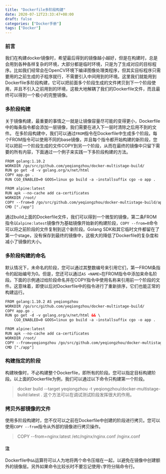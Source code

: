 ```yaml
---
title: "Dockerfile多阶段构建"
date: 2020-07-12T23:33:47+08:00
draft: false
categories: ["Docker手册"]
tags: ["Docker"]
---
```


### 前言

我们在构建docker镜像时，希望最后得到的镜像越小越好，但是在构建时，总是会用到各种各样复杂的环境，大部分都是临时环境，只是为了生成对应的目标程序。比如我们经常会在OpenCV环境下编译图像处理类程序，但其实目标程序只需要用的之前生成的子程序就行，不需要引入中间用到的环境。这里我们就能用到Dockerfile多阶段构建，它可以把前面多个阶段生成的文件拷贝到下一个阶段使用，并且不引入之前用到的环境，这极大地解耦了我们的Dockerfile文件，而且最终可以得到一个极小的完整镜像。

### 多阶段构建

关于镜像构建，最重要的事情之一就是让镜像容量尽可能的变得更小，Dockerfile中的每条指令都会添加一层镜像，我们需要在进入下一层时清除之后用不到的文件。
在多阶段构建中，我们可以通过`FROM`指令在Dockerfile中生成多个阶段。每个FROM指令可以使用不同的base镜像，并且每个指令都开始构建的新阶段，您可以把前一个阶段生成的文件COPY到另一个阶段，从而在最终的镜像中只留下需要的所有内容，下面通过一个例子来实践一下多阶段构建的方法。

```html
FROM golang:1.10.2
WORKDIR /go/src/github.com/yeqiongzhou/docker-multistage-build/
RUN go get -d -v golang.org/x/net/html
COPY app.go .
RUN CGO_ENABLED=0 GOOS=linux go build -a -installsuffix cgo -o app .

FROM alpine:latest
RUN apk --no-cache add ca-certificates
WORKDIR /root/
COPY --from=0 /go/src/github.com/yeqiongzhou/docker-multistage-build/app .
CMD ["./app"]
```

通过build上面的Dockerfile文件，我们可以得到一个微型的镜像，第二条FROM指令以`alpine:latest`镜像作为基础镜像开始新的构建阶段，`COPY --from=0`命令可以将之前阶段的文件复制到这个新阶段。Golang SDK和其它临时文件都留在了第一个stage，没有保存到最终的镜像中，这极大的降低了Dockerfile的复杂度和减小了镜像的大小。

### 多阶段构建的命名

默认情况下，未命名的阶段，您可以通过其整数编号来引用它们，第一FROM条指令的起始编号为0。但是，您还可以通过`AS <NAME>`在FROM指令中添加来命名阶段。下面的示例通过给阶段命名并在COPY指令中使用名称来引用前一个阶段的文件。这意味着，即使以后对Dockerfile中的指令进行了重新排序，它们也能正常的构建运行。

```html
FROM golang:1.10.2 AS yeqiongzhou
WORKDIR /go/src/github.com/yeqiongzhou/docker-multistage-build/
COPY app.go .
RUN go get -d -v golang.org/x/net/html && \
    CGO_ENABLED=0 GOOS=linux go build -a -installsuffix cgo -o app .

FROM alpine:latest
RUN apk --no-cache add ca-certificates
WORKDIR /root/
COPY --from=yeqiongzhou /go/src/github.com/yeqiongzhou/docker-multistage-build/app .
CMD ["./app"]
```

### 构建指定的阶段

构建映像时，不必构建整个Dockerfile，即所有的阶段。您可以指定目标构建阶段。以上面的Dockerfile为例，我们可以通过以下命令只构建第一个阶段。
> docker build --target yeqiongzhou -t yeqiongzhou/docker-multistage-build:latest .
这个方法可以在调试测试阶段发挥很大的作用。

### 拷贝外部镜像的文件

使用多阶段构建时，您不仅可以之前在Dockerfile中创建的阶段进行拷贝。您可以使用`COPY --from`指令从外部的镜像进行拷贝操作。
> COPY --from=nginx:latest /etc/nginx/nginx.conf /nginx.conf

#### 注

Dockerfile中`&&`运算符可以人为地将两个命令压缩在一起，以避免在镜像中创建额外的镜像层。另外如果命令比较长时不要忘记使用`\`字符分隔命令行。

